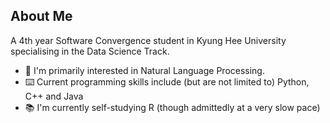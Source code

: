 ## About Me
A 4th year Software Convergence student in Kyung Hee University specialising in the Data Science Track. 
- 🔭 I'm primarily interested in Natural Language Processing.
- ⌨️ Current programming skills include (but are not limited to) Python, C++ and Java
- 📚 I'm currently self-studying R (though admittedly at a very slow pace)

<!--
**daniazie/daniazie** is a ✨ _special_ ✨ repository because its `README.md` (this file) appears on your GitHub profile.

Here are some ideas to get you started:

- 🔭 I’m currently working on ...
- 🌱 I’m currently learning ...
- 👯 I’m looking to collaborate on ...
- 🤔 I’m looking for help with ...
- 💬 Ask me about ...
- 📫 How to reach me: ...
- 😄 Pronouns: ...
- ⚡ Fun fact: ...
-->
